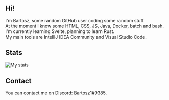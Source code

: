 ## Hi!
I'm Bartosz, some random GitHub user coding some random stuff. <br/>
At the moment i know some HTML, CSS, JS, Java, Docker, batch and bash. <br/>
I'm currently learning Svelte, planning to learn Rust. <br/>
My main tools are IntellIJ IDEA Community and Visual Studio Code. <br/>

## Stats
![My stats](https://github-readme-stats.vercel.app/api?username=bartosz11&show_icons=true&theme=dark)

## Contact
You can contact me on Discord: Bartosz1#9385.
